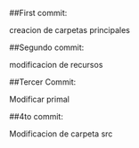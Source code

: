 ##First commit:

creacion de carpetas principales

##Segundo commit:

modificacion de recursos

##Tercer Commit:

Modificar primal

##4to commit:

Modificacion de carpeta src
